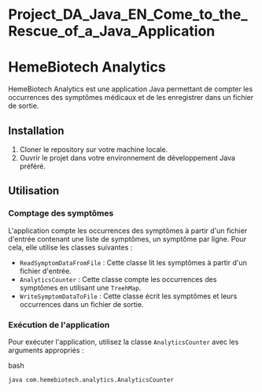 # Project_DA_Java_EN_Come_to_the_Rescue_of_a_Java_Application

HemeBiotech Analytics
=====================

HemeBiotech Analytics est une application Java permettant de compter les occurrences des symptômes médicaux et de les enregistrer dans un fichier de sortie.

Installation
------------

1.  Cloner le repository sur votre machine locale.
2.  Ouvrir le projet dans votre environnement de développement Java préféré.

Utilisation
-----------

### Comptage des symptômes

L'application compte les occurrences des symptômes à partir d'un fichier d'entrée contenant une liste de symptômes, un symptôme par ligne. Pour cela, elle utilise les classes suivantes :

*   `ReadSymptomDataFromFile` : Cette classe lit les symptômes à partir d'un fichier d'entrée.
*   `AnalyticsCounter` : Cette classe compte les occurrences des symptômes en utilisant une `TreehMap`.
*   `WriteSymptomDataToFile` : Cette classe écrit les symptômes et leurs occurrences dans un fichier de sortie.

### Exécution de l'application

Pour exécuter l'application, utilisez la classe `AnalyticsCounter` avec les arguments appropriés :

bash

`java com.hemebiotech.analytics.AnalyticsCounter`

